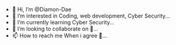 - 👋 Hi, I’m @Diamon-Dae
- 👀 I’m interested in Coding, web development, Cyber Security...
- 🌱 I’m currently learning Cyber Security...
- 💞️ I’m looking to collaborate on 👀...
- 📫 How to reach me When i agree 👀...

<!---
Diamon-Dae/Diamon-Dae is a ✨ special ✨ repository because its `README.md` (this file) appears on your GitHub profile.
You can click the Preview link to take a look at your changes.
--->
